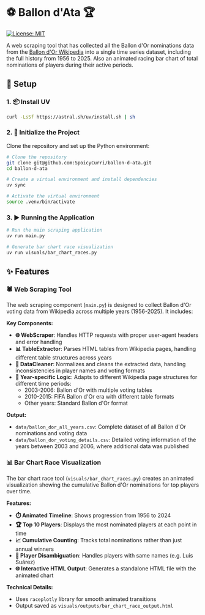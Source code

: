 # ⚽ Ballon d'Ata 🏆

[![License: MIT](https://img.shields.io/badge/License-MIT-yellow.svg)](https://opensource.org/licenses/MIT)

A web scraping tool that has collected all the Ballon d'Or nominations data from the [Ballon d'Or Wikipedia](https://en.wikipedia.org/wiki/Ballon_d%27Or) into a single time series dataset, including the full history from 1956 to 2025. Also an animated racing bar chart of total nominations of players during their active periods.

## 🚀 Setup

### 1. 📦 Install UV

```bash
curl -LsSf https://astral.sh/uv/install.sh | sh
```

### 2. 🔧 Initialize the Project

Clone the repository and set up the Python environment:

```bash
# Clone the repository
git clone git@github.com:SpoicyCurri/ballon-d-ata.git
cd ballon-d-ata

# Create a virtual environment and install dependencies
uv sync

# Activate the virtual environment
source .venv/bin/activate
```

### 3. ▶️ Running the Application

```bash
# Run the main scraping application
uv run main.py

# Generate bar chart race visualization
uv run visuals/bar_chart_races.py
```

## ✨ Features

### 🕷️ Web Scraping Tool

The web scraping component (`main.py`) is designed to collect Ballon d'Or voting data from Wikipedia across multiple years (1956-2025). It includes:

**Key Components:**
- **🌐 WebScraper**: Handles HTTP requests with proper user-agent headers and error handling
- **📊 TableExtractor**: Parses HTML tables from Wikipedia pages, handling different table structures across years
- **🧹 DataCleaner**: Normalizes and cleans the extracted data, handling inconsistencies in player names and voting formats
- **📅 Year-specific Logic**: Adapts to different Wikipedia page structures for different time periods:
  - 2003-2006: Ballon d'Or with multiple voting tables
  - 2010-2015: FIFA Ballon d'Or era with different table formats
  - Other years: Standard Ballon d'Or format

**Output:** 
- `data/ballon_dor_all_years.csv`: Complete dataset of all Ballon d'Or nominations and voting data
- `data/ballon_dor_voting_details.csv`: Detailed voting information of the years between 2003 and 2006, where additional data was published

### 📊 Bar Chart Race Visualization

The bar chart race tool (`visuals/bar_chart_races.py`) creates an animated visualization showing the cumulative Ballon d'Or nominations for top players over time.

**Features:**
- **⏱️ Animated Timeline**: Shows progression from 1956 to 2024
- **🏆 Top 10 Players**: Displays the most nominated players at each point in time
- **📈 Cumulative Counting**: Tracks total nominations rather than just annual winners
- **👤 Player Disambiguation**: Handles players with same names (e.g. Luis Suárez)
- **🌐 Interactive HTML Output**: Generates a standalone HTML file with the animated chart

**Technical Details:**
- Uses `raceplotly` library for smooth animated transitions
- Output saved as `visuals/outputs/bar_chart_race_output.html`
